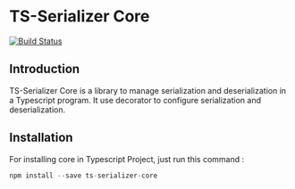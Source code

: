 # TS-Serializer Core

[![Build Status](https://travis-ci.org/ts-serializer/core.svg?branch=master)](https://travis-ci.org/ts-serializer/core)


## Introduction

TS-Serializer Core is a library to manage serialization and deserialization in a Typescript program. It use decorator to configure serialization and deserialization.

## Installation

For installing core in Typescript Project, just run this command : 

```javascript
npm install --save ts-serializer-core
```
